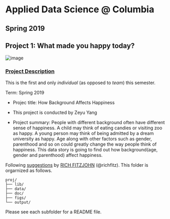 # Applied Data Science @ Columbia
## Spring 2019
## Project 1: What made you happy today?

![image](figs/title.jpeg)

### [Project Description](doc/Proj1_desc.md)
This is the first and only *individual* (as opposed to *team*) this semester. 

Term: Spring 2019

+ Projec title: How Background Affects Happiness
+ This project is conducted by Zeyu Yang

+ Project summary: People with different background often have different sense of happiness. A child may think of eating candies or visiting zoo as happy. A young person may think of being admitted by a dream university as happy. Age along with other factors such as gender, parenthood and so on could greatly change the way people think of happiness. This data story is going to find out how background(age, gender and parenthood) affect happiness.

Following [suggestions](http://nicercode.github.io/blog/2013-04-05-projects/) by [RICH FITZJOHN](http://nicercode.github.io/about/#Team) (@richfitz). This folder is orgarnized as follows.

```
proj/
├── lib/
├── data/
├── doc/
├── figs/
└── output/
```

Please see each subfolder for a README file.
